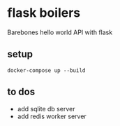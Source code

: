 # flask boilers

Barebones hello world API with flask

## setup

```
docker-compose up --build
```

## to dos
 * add sqlite db server
 * add redis worker server
